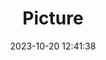---
weight: 1
images:
- /images/edited/172.jpeg
title: Picture
date: 2023-10-20 12:41:38
tags: [luminarneo,work,ILCE7M3,65.4,dog,boat]
---